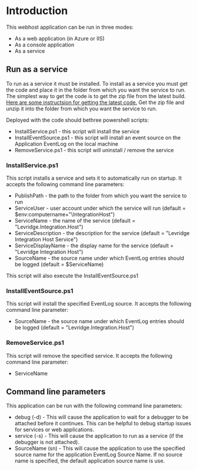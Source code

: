 # Introduction
This webhost application can be run in three modes:

* As a web application (in Azure or IIS)
* As a console application
* As a service

## Run as a service
To run as a service it must be installed. To install as a service you must get the code
and place it in the folder from which you want the service to run. The simplest way
to get the code is to get the zip file from the latest build. [Here are some instructsion
for getting the latest code.](./Deploy-Integration-Framework-as-Zip-File.md)
Get the zip file and unzip it into the folder from which you want the service to run.

Deployed with the code should bethree powershell scripts:

* InstallService.ps1 - this script will install the service
* InstallEventSource.ps1 - this script will install an event source on the Application EventLog on the local machine
* RemoveService.ps1 - this script will uninstall / remove the service

### InstallService.ps1
This script installs a service and sets it to automatically run on startup. 
It accepts the following command line parameters:

- PublishPath - the path to the folder from which you want the service to run
- ServiceUser - user account under which the service will run (default = $env:computername+"\IntegrationHost")
- ServiceName - the name of the service (default = "Levridge.Integration.Host")
- ServiceDescription - the description for the service (default = "Levridge Integration Host Service")
- ServiceDisplayName - the display name for the service (default = "Levridge Integration Host")
- SourceName - the source name under which EventLog entries should be logged (default = $ServiceName)

This script will also execute the InstallEventSource.ps1 

### InstallEventSource.ps1
This script will install the specified EventLog source. It accepts the following 
command line parameter:

- SourceName - the source name under which EventLog entries should be logged (default = "Levridge.Integration.Host")

### RemoveService.ps1
This script will remove the specified service. It accepts the following command line
parameter:

- ServiceName

## Command line parameters
This application can be run with the following command line parameters:

- debug (-d) - This will cause the application to wait for a debugger to be 
  attached before it continues. This can be helpful to debug startup issues for
  services or web applications.
- service (-s) - This will cause the application to run as a service 
  (if the debugger is not attached). 
- SourceName (sn) - This will cause the application to use the specified source name 
  for the application EventLog Source Name. If no source name is specified, the default
  application source name is use.